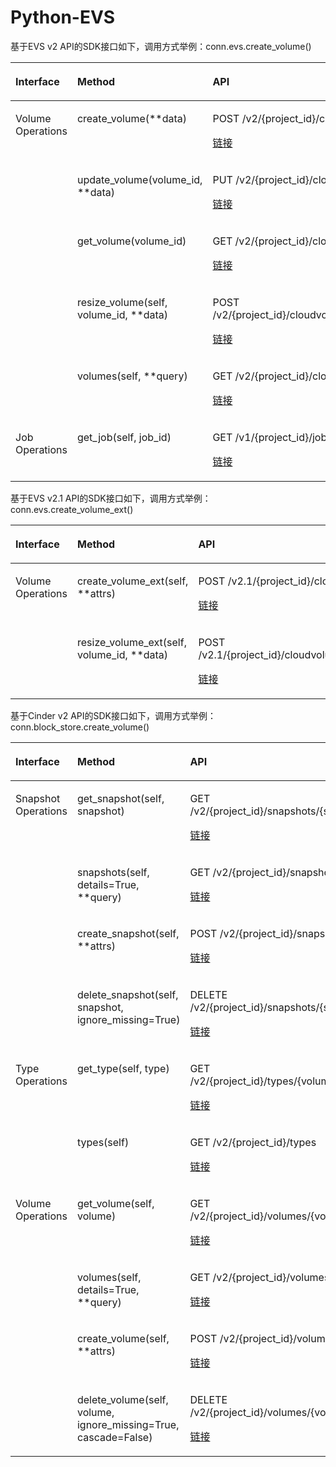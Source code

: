 # Python-EVS<a name="ZH-CN_TOPIC_0070868144"></a>

基于EVS v2 API的SDK接口如下，调用方式举例：conn.evs.create\_volume\(\)

<a name="table12806135412310"></a>
<table><thead align="left"><tr id="row1580812547235"><th class="cellrowborder" valign="top" width="16.23%" id="mcps1.1.4.1.1"><p id="p78081154152312"><a name="p78081154152312"></a><a name="p78081154152312"></a>Interface</p>
</th>
<th class="cellrowborder" valign="top" width="38.65%" id="mcps1.1.4.1.2"><p id="p580915547237"><a name="p580915547237"></a><a name="p580915547237"></a>Method</p>
</th>
<th class="cellrowborder" valign="top" width="45.12%" id="mcps1.1.4.1.3"><p id="p14811854102310"><a name="p14811854102310"></a><a name="p14811854102310"></a>API</p>
</th>
</tr>
</thead>
<tbody><tr id="row381285472315"><td class="cellrowborder" rowspan="5" valign="top" width="16.23%" headers="mcps1.1.4.1.1 "><p id="p178121954192317"><a name="p178121954192317"></a><a name="p178121954192317"></a>Volume Operations</p>
</td>
<td class="cellrowborder" valign="top" width="38.65%" headers="mcps1.1.4.1.2 "><p id="p29268714259"><a name="p29268714259"></a><a name="p29268714259"></a>create_volume(**data)</p>
</td>
<td class="cellrowborder" valign="top" width="45.12%" headers="mcps1.1.4.1.3 "><p id="p20926187192516"><a name="p20926187192516"></a><a name="p20926187192516"></a>POST /v2/{project_id}/cloudvolumes</p>
<p id="p6113039105413"><a name="p6113039105413"></a><a name="p6113039105413"></a><a href="https://support.huaweicloud.com/api-evs/zh-cn_topic_0020235144.html" target="_blank" rel="noopener noreferrer">链接</a></p>
</td>
</tr>
<tr id="row1581616548235"><td class="cellrowborder" valign="top" headers="mcps1.1.4.1.1 "><p id="p39264710253"><a name="p39264710253"></a><a name="p39264710253"></a>update_volume(volume_id, **data)</p>
</td>
<td class="cellrowborder" valign="top" headers="mcps1.1.4.1.2 "><p id="p192612717257"><a name="p192612717257"></a><a name="p192612717257"></a>PUT /v2/{project_id}/cloudvolumes/{volume_id}</p>
<p id="p17545144205418"><a name="p17545144205418"></a><a name="p17545144205418"></a><a href="https://support.huaweicloud.com/api-evs/zh-cn_topic_0020235147.html" target="_blank" rel="noopener noreferrer">链接</a></p>
</td>
</tr>
<tr id="row3178172332418"><td class="cellrowborder" valign="top" headers="mcps1.1.4.1.1 "><p id="p1292687142518"><a name="p1292687142518"></a><a name="p1292687142518"></a>get_volume(volume_id)</p>
</td>
<td class="cellrowborder" valign="top" headers="mcps1.1.4.1.2 "><p id="p492647172512"><a name="p492647172512"></a><a name="p492647172512"></a>GET /v2/{project_id}/cloudvolumes/{volume_id}</p>
<p id="p1550119453541"><a name="p1550119453541"></a><a name="p1550119453541"></a><a href="https://support.huaweicloud.com/api-evs/zh-cn_topic_0127949639.html" target="_blank" rel="noopener noreferrer">链接</a></p>
</td>
</tr>
<tr id="row1058962220453"><td class="cellrowborder" valign="top" headers="mcps1.1.4.1.1 "><p id="p9923048194518"><a name="p9923048194518"></a><a name="p9923048194518"></a>resize_volume(self, volume_id, **data)</p>
</td>
<td class="cellrowborder" valign="top" headers="mcps1.1.4.1.2 "><p id="p2092314874517"><a name="p2092314874517"></a><a name="p2092314874517"></a>POST /v2/{project_id}/cloudvolumes/{volume_id}/action</p>
<p id="p343704811546"><a name="p343704811546"></a><a name="p343704811546"></a><a href="https://support.huaweicloud.com/api-evs/zh-cn_topic_0020235145.html" target="_blank" rel="noopener noreferrer">链接</a></p>
</td>
</tr>
<tr id="row194248318458"><td class="cellrowborder" valign="top" headers="mcps1.1.4.1.1 "><p id="p15924348104518"><a name="p15924348104518"></a><a name="p15924348104518"></a>volumes(self, **query)</p>
</td>
<td class="cellrowborder" valign="top" headers="mcps1.1.4.1.2 "><p id="p13924124813459"><a name="p13924124813459"></a><a name="p13924124813459"></a>GET /v2/{project_id}/cloudvolumes/detail</p>
<p id="p7128165535413"><a name="p7128165535413"></a><a name="p7128165535413"></a><a href="https://support.huaweicloud.com/api-evs/zh-cn_topic_0127947068.html" target="_blank" rel="noopener noreferrer">链接</a></p>
</td>
</tr>
<tr id="row6485182711"><td class="cellrowborder" valign="top" width="16.23%" headers="mcps1.1.4.1.1 "><p id="p142389317467"><a name="p142389317467"></a><a name="p142389317467"></a>Job Operations</p>
</td>
<td class="cellrowborder" valign="top" width="38.65%" headers="mcps1.1.4.1.2 "><p id="p1923818312467"><a name="p1923818312467"></a><a name="p1923818312467"></a>get_job(self, job_id)</p>
</td>
<td class="cellrowborder" valign="top" width="45.12%" headers="mcps1.1.4.1.3 "><p id="p923873154619"><a name="p923873154619"></a><a name="p923873154619"></a>GET /v1/{project_id}/jobs/{job_id}</p>
<p id="p10902132515415"><a name="p10902132515415"></a><a name="p10902132515415"></a><a href="https://support.huaweicloud.com/api-evs/zh-cn_topic_0020235138.html" target="_blank" rel="noopener noreferrer">链接</a></p>
</td>
</tr>
</tbody>
</table>

基于EVS v2.1 API的SDK接口如下，调用方式举例：conn.evs.create\_volume\_ext\(\)

<a name="table16433625154316"></a>
<table><thead align="left"><tr id="row7346778154316"><th class="cellrowborder" valign="top" width="16.23%" id="mcps1.1.4.1.1"><p id="p24290209154334"><a name="p24290209154334"></a><a name="p24290209154334"></a>Interface</p>
</th>
<th class="cellrowborder" valign="top" width="47.24%" id="mcps1.1.4.1.2"><p id="p34408676154334"><a name="p34408676154334"></a><a name="p34408676154334"></a>Method</p>
</th>
<th class="cellrowborder" valign="top" width="36.53%" id="mcps1.1.4.1.3"><p id="p62164999154334"><a name="p62164999154334"></a><a name="p62164999154334"></a>API</p>
</th>
</tr>
</thead>
<tbody><tr id="row47891631154316"><td class="cellrowborder" rowspan="2" valign="top" width="16.23%" headers="mcps1.1.4.1.1 "><p id="p16907912154425"><a name="p16907912154425"></a><a name="p16907912154425"></a>Volume Operations</p>
</td>
<td class="cellrowborder" valign="top" width="47.24%" headers="mcps1.1.4.1.2 "><p id="p2335206315446"><a name="p2335206315446"></a><a name="p2335206315446"></a>create_volume_ext(self, **attrs)</p>
</td>
<td class="cellrowborder" valign="top" width="36.53%" headers="mcps1.1.4.1.3 "><p id="p3193521515446"><a name="p3193521515446"></a><a name="p3193521515446"></a>POST /v2.1/{project_id}/cloudvolumes</p>
<p id="p720913225514"><a name="p720913225514"></a><a name="p720913225514"></a><a href="https://support.huaweicloud.com/api-evs/zh-cn_topic_0094124248.html" target="_blank" rel="noopener noreferrer">链接</a></p>
</td>
</tr>
<tr id="row6441243154316"><td class="cellrowborder" valign="top" headers="mcps1.1.4.1.1 "><p id="p2243663115446"><a name="p2243663115446"></a><a name="p2243663115446"></a>resize_volume_ext(self, volume_id, **data)</p>
</td>
<td class="cellrowborder" valign="top" headers="mcps1.1.4.1.2 "><p id="p2508138015446"><a name="p2508138015446"></a><a name="p2508138015446"></a>POST /v2.1/{project_id}/cloudvolumes/{volume_id}/action</p>
<p id="p20902154135512"><a name="p20902154135512"></a><a name="p20902154135512"></a><a href="https://support.huaweicloud.com/api-evs/zh-cn_topic_0094124249.html" target="_blank" rel="noopener noreferrer">链接</a></p>
</td>
</tr>
</tbody>
</table>

基于Cinder v2 API的SDK接口如下，调用方式举例：conn.block\_store.create\_volume\(\)

<a name="table526619"></a>
<table><thead align="left"><tr id="row45283762"><th class="cellrowborder" valign="top" width="16.41%" id="mcps1.1.4.1.1"><p id="p44106115"><a name="p44106115"></a><a name="p44106115"></a>Interface</p>
</th>
<th class="cellrowborder" valign="top" width="44.940000000000005%" id="mcps1.1.4.1.2"><p id="p15825564"><a name="p15825564"></a><a name="p15825564"></a>Method</p>
</th>
<th class="cellrowborder" valign="top" width="38.65%" id="mcps1.1.4.1.3"><p id="p6802342"><a name="p6802342"></a><a name="p6802342"></a>API</p>
</th>
</tr>
</thead>
<tbody><tr id="row14118857"><td class="cellrowborder" rowspan="4" valign="top" width="16.41%" headers="mcps1.1.4.1.1 "><p id="p2776748"><a name="p2776748"></a><a name="p2776748"></a>Snapshot Operations</p>
</td>
<td class="cellrowborder" valign="top" width="44.940000000000005%" headers="mcps1.1.4.1.2 "><p id="p23590007"><a name="p23590007"></a><a name="p23590007"></a>get_snapshot(self, snapshot)</p>
</td>
<td class="cellrowborder" valign="top" width="38.65%" headers="mcps1.1.4.1.3 "><p id="p31742419"><a name="p31742419"></a><a name="p31742419"></a>GET /v2/{project_id}/snapshots/{snapshot_id}</p>
<p id="p15908197195516"><a name="p15908197195516"></a><a name="p15908197195516"></a><a href="https://support.huaweicloud.com/api-evs/zh-cn_topic_0051408628.html" target="_blank" rel="noopener noreferrer">链接</a></p>
</td>
</tr>
<tr id="row17246319"><td class="cellrowborder" valign="top" headers="mcps1.1.4.1.1 "><p id="p54774566"><a name="p54774566"></a><a name="p54774566"></a>snapshots(self, details=True, **query)</p>
</td>
<td class="cellrowborder" valign="top" headers="mcps1.1.4.1.2 "><p id="p7554882"><a name="p7554882"></a><a name="p7554882"></a>GET /v2/{project_id}/snapshots/detail</p>
<p id="p65051610195517"><a name="p65051610195517"></a><a name="p65051610195517"></a><a href="https://support.huaweicloud.com/api-evs/zh-cn_topic_0051408627.html" target="_blank" rel="noopener noreferrer">链接</a></p>
</td>
</tr>
<tr id="row885082"><td class="cellrowborder" valign="top" headers="mcps1.1.4.1.1 "><p id="p4582792"><a name="p4582792"></a><a name="p4582792"></a>create_snapshot(self, **attrs)</p>
</td>
<td class="cellrowborder" valign="top" headers="mcps1.1.4.1.2 "><p id="p35661838"><a name="p35661838"></a><a name="p35661838"></a>POST /v2/{project_id}/snapshots</p>
<p id="p19834161217554"><a name="p19834161217554"></a><a name="p19834161217554"></a><a href="https://support.huaweicloud.com/api-evs/zh-cn_topic_0051408624.html" target="_blank" rel="noopener noreferrer">链接</a></p>
</td>
</tr>
<tr id="row52521090"><td class="cellrowborder" valign="top" headers="mcps1.1.4.1.1 "><p id="p26349888"><a name="p26349888"></a><a name="p26349888"></a>delete_snapshot(self, snapshot, ignore_missing=True)</p>
</td>
<td class="cellrowborder" valign="top" headers="mcps1.1.4.1.2 "><p id="p53966187"><a name="p53966187"></a><a name="p53966187"></a>DELETE /v2/{project_id}/snapshots/{snapshot_id}</p>
<p id="p99131214165512"><a name="p99131214165512"></a><a name="p99131214165512"></a><a href="https://support.huaweicloud.com/api-evs/zh-cn_topic_0051408625.html" target="_blank" rel="noopener noreferrer">链接</a></p>
</td>
</tr>
<tr id="row15933636"><td class="cellrowborder" rowspan="2" valign="top" width="16.41%" headers="mcps1.1.4.1.1 "><p id="p15556157"><a name="p15556157"></a><a name="p15556157"></a>Type Operations</p>
</td>
<td class="cellrowborder" valign="top" width="44.940000000000005%" headers="mcps1.1.4.1.2 "><p id="p52089174"><a name="p52089174"></a><a name="p52089174"></a>get_type(self, type)</p>
</td>
<td class="cellrowborder" valign="top" width="38.65%" headers="mcps1.1.4.1.3 "><p id="p58473527"><a name="p58473527"></a><a name="p58473527"></a>GET /v2/{project_id}/types/{volume_type_id}</p>
<p id="p17348123564"><a name="p17348123564"></a><a name="p17348123564"></a><a href="https://support.huaweicloud.com/api-evs/zh-cn_topic_0020235132.html" target="_blank" rel="noopener noreferrer">链接</a></p>
</td>
</tr>
<tr id="row56499698"><td class="cellrowborder" valign="top" headers="mcps1.1.4.1.1 "><p id="p13072851"><a name="p13072851"></a><a name="p13072851"></a>types(self)</p>
</td>
<td class="cellrowborder" valign="top" headers="mcps1.1.4.1.2 "><p id="p52268049"><a name="p52268049"></a><a name="p52268049"></a>GET /v2/{project_id}/types</p>
<p id="p174681256566"><a name="p174681256566"></a><a name="p174681256566"></a><a href="https://support.huaweicloud.com/api-evs/zh-cn_topic_0020235131.html" target="_blank" rel="noopener noreferrer">链接</a></p>
</td>
</tr>
<tr id="row650398"><td class="cellrowborder" rowspan="4" valign="top" width="16.41%" headers="mcps1.1.4.1.1 "><p id="p52682290"><a name="p52682290"></a><a name="p52682290"></a>Volume Operations</p>
</td>
<td class="cellrowborder" valign="top" width="44.940000000000005%" headers="mcps1.1.4.1.2 "><p id="p39407061"><a name="p39407061"></a><a name="p39407061"></a>get_volume(self, volume)</p>
</td>
<td class="cellrowborder" valign="top" width="38.65%" headers="mcps1.1.4.1.3 "><p id="p37855410"><a name="p37855410"></a><a name="p37855410"></a>GET /v2/{project_id}/volumes/{volume_id}</p>
<p id="p37707108560"><a name="p37707108560"></a><a name="p37707108560"></a><a href="https://support.huaweicloud.com/api-evs/zh-cn_topic_0020235170.html" target="_blank" rel="noopener noreferrer">链接</a></p>
</td>
</tr>
<tr id="row5154373"><td class="cellrowborder" valign="top" headers="mcps1.1.4.1.1 "><p id="p14851049"><a name="p14851049"></a><a name="p14851049"></a>volumes(self, details=True, **query)</p>
</td>
<td class="cellrowborder" valign="top" headers="mcps1.1.4.1.2 "><p id="p62084314"><a name="p62084314"></a><a name="p62084314"></a>GET /v2/{project_id}/volumes/detail</p>
<p id="p1689321355618"><a name="p1689321355618"></a><a name="p1689321355618"></a><a href="https://support.huaweicloud.com/api-evs/zh-cn_topic_0058762431.html" target="_blank" rel="noopener noreferrer">链接</a></p>
</td>
</tr>
<tr id="row21887914"><td class="cellrowborder" valign="top" headers="mcps1.1.4.1.1 "><p id="p28090616"><a name="p28090616"></a><a name="p28090616"></a>create_volume(self, **attrs)</p>
</td>
<td class="cellrowborder" valign="top" headers="mcps1.1.4.1.2 "><p id="p60747463"><a name="p60747463"></a><a name="p60747463"></a>POST /v2/{project_id}/volumes</p>
<p id="p99957161565"><a name="p99957161565"></a><a name="p99957161565"></a><a href="https://support.huaweicloud.com/api-evs/zh-cn_topic_0058762427.html" target="_blank" rel="noopener noreferrer">链接</a></p>
</td>
</tr>
<tr id="row9856263"><td class="cellrowborder" valign="top" headers="mcps1.1.4.1.1 "><p id="p752064018201"><a name="p752064018201"></a><a name="p752064018201"></a>delete_volume(self, volume, ignore_missing=True, cascade=False)</p>
</td>
<td class="cellrowborder" valign="top" headers="mcps1.1.4.1.2 "><p id="p41105728"><a name="p41105728"></a><a name="p41105728"></a>DELETE /v2/{project_id}/volumes/{volume_id}</p>
<p id="p1728461985611"><a name="p1728461985611"></a><a name="p1728461985611"></a><a href="https://support.huaweicloud.com/api-evs/zh-cn_topic_0058762428.html" target="_blank" rel="noopener noreferrer">链接</a></p>
</td>
</tr>
</tbody>
</table>

